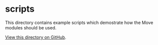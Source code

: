 # scripts
This directory contains example scripts which demostrate how the Move modules should be used.

[View this directory on GitHub](https://github.com/taoheorg/taohe/tree/master/scripts).